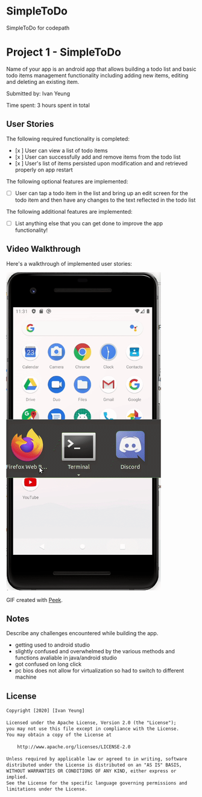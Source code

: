 # SimpleToDo
SimpleToDo for codepath
# Project 1 - SimpleToDo

Name of your app is an android app that allows building a todo list and basic todo items management functionality including adding new items, editing and deleting an existing item.

Submitted by: Ivan Yeung

Time spent: 3 hours spent in total

## User Stories

The following required functionality is completed:

* [x ] User can view a list of todo items
* [x ] User can successfully add and remove items from the todo list
* [x ] User's list of items persisted upon modification and and retrieved properly on app restart

The following optional features are implemented:

* [ ] User can tap a todo item in the list and bring up an edit screen for the todo item and then have any changes to the text reflected in the todo list

The following additional features are implemented:

* [ ] List anything else that you can get done to improve the app functionality!

## Video Walkthrough

Here's a walkthrough of implemented user stories:

<img src='PeekSimpleToDo.gif' title='Video Walkthrough' width='' alt='Video Walkthrough' />

GIF created with [Peek](https://github.com/phw/peek).

## Notes

Describe any challenges encountered while building the app.

- getting used to android studio
- slightly confused and overwhelmed by the various methods and functions avaliable in java/android studio
- got confused on long click
- pc bios does not allow for virtualization so had to switch to different machine

## License

    Copyright [2020] [Ivan Yeung]

    Licensed under the Apache License, Version 2.0 (the "License");
    you may not use this file except in compliance with the License.
    You may obtain a copy of the License at

        http://www.apache.org/licenses/LICENSE-2.0

    Unless required by applicable law or agreed to in writing, software
    distributed under the License is distributed on an "AS IS" BASIS,
    WITHOUT WARRANTIES OR CONDITIONS OF ANY KIND, either express or implied.
    See the License for the specific language governing permissions and
    limitations under the License.
